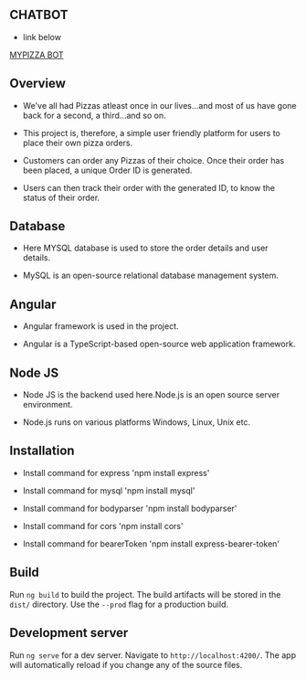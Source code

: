 ## CHATBOT
- link below


<a href="http://3.139.118.80">MYPIZZA BOT</a>

## Overview

- We've all had Pizzas atleast once in our lives...and most of us have gone back for a second, a third...and so on.

- This project is, therefore, a simple user friendly platform for users to place their own pizza orders. 

- Customers can order any Pizzas of their choice. Once their order has been placed, a unique Order ID is generated.

- Users can then track their order with the generated ID, to know the status of their order.

## Database

- Here MYSQL database is used to store the order details and user details.

- MySQL is an open-source relational database management system.

## Angular

- Angular framework is used in the project.

- Angular is a TypeScript-based open-source web application framework.

## Node JS

- Node JS is the backend used here.Node.js is an open source server environment.

- Node.js runs on various platforms Windows, Linux, Unix etc.

## Installation 

- Install command for express 'npm install express' 

- Install command for mysql 'npm install mysql' 

- Install command for bodyparser 'npm install bodyparser' 

- Install command for cors 'npm install cors' 

- Install command for bearerToken 'npm install express-bearer-token' 
         
## Build

Run `ng build` to build the project. The build artifacts will be stored in the `dist/` directory. Use the `--prod` flag for a production build.

## Development server

Run `ng serve` for a dev server. Navigate to `http://localhost:4200/`. The app will automatically reload if you change any of the source files.

